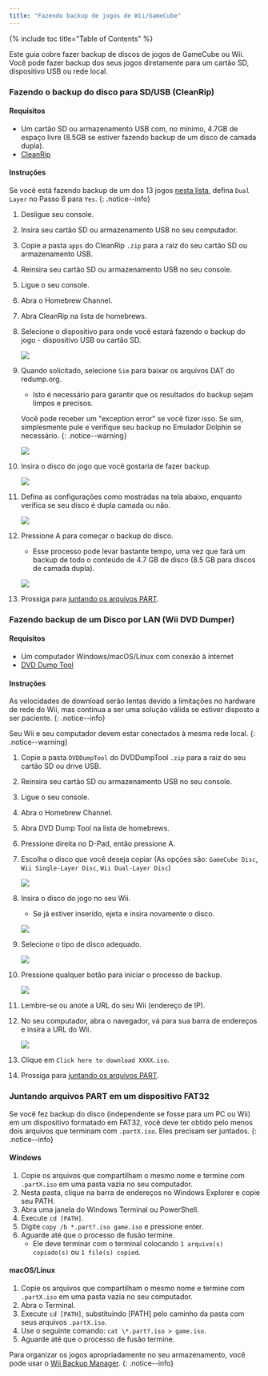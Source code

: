 ```yaml
---
title: "Fazendo backup de jogos de Wii/GameCube"
---
```


{% include toc title="Table of Contents" %}

Este guia cobre fazer backup de discos de jogos de GameCube ou Wii. Você pode fazer backup dos seus jogos diretamente para um cartão SD, dispositivo USB ou rede local.

### Fazendo o backup do disco para SD/USB (CleanRip)

#### Requisitos

+ Um cartão SD ou armazenamento USB com, no mínimo, 4.7GB de espaço livre (8.5GB se estiver fazendo backup de um disco de camada dupla).
+ [CleanRip](https://oscwii.org/library/app/cleanrip)

#### Instruções

Se você está fazendo backup de um dos 13 jogos [nesta lista](https://wiki.dolphin-emu.org/index.php?title=Category:Dual_Layer_Disc_games), defina `Dual Layer` no Passo 6 para `Yes`.
{: .notice--info}

1. Desligue seu console.
1. Insira seu cartão SD ou armazenamento USB no seu computador.
1. Copie a pasta `apps` do CleanRip `.zip` para a raiz do seu cartão SD ou armazenamento USB.
1. Reinsira seu cartão SD ou armazenamento USB no seu console.
1. Ligue o seu console.
1. Abra o Homebrew Channel.
1. Abra CleanRip na lista de homebrews.
1. Selecione o dispositivo para onde você estará fazendo o backup do jogo - dispositivo USB ou cartão SD.

    ![](/images/homebrew/CleanRip/2.png)

1. Quando solicitado, selecione `Sim` para baixar os arquivos DAT do redump.org.
    + Isto é necessário para garantir que os resultados do backup sejam limpos e precisos.

    Você pode receber um "exception error" se você fizer isso. Se sim, simplesmente pule e verifique seu backup no Emulador Dolphin se necessário.
    {: .notice--warning}

    ![](/images/homebrew/CleanRip/3.png)

1. Insira o disco do jogo que você gostaria de fazer backup.

    ![](/images/homebrew/CleanRip/4.png)

1. Defina as configurações como mostradas na tela abaixo, enquanto verifica se seu disco é dupla camada ou não.

    ![](/images/homebrew/CleanRip/6.png)

1. Pressione A para começar o backup do disco.
    + Esse processo pode levar bastante tempo, uma vez que fará um backup de todo o conteúdo de 4.7 GB de disco (8.5 GB para discos de camada dupla).

    ![](/images/homebrew/CleanRip/7.png)

1. Prossiga para [juntando os arquivos PART](dump-games#joining-part-files-on-a-fat32-device).

### Fazendo backup de um Disco por LAN (Wii DVD Dumper)

#### Requisitos

+ Um computador Windows/macOS/Linux com conexão à internet
+ [DVD Dump Tool](/assets/files/DVDDumpTool.zip)

#### Instruções

As velocidades de download serão lentas devido a limitações no hardware de rede do Wii, mas continua a ser uma solução válida se estiver disposto a ser paciente.
{: .notice--info}

Seu Wii e seu computador devem estar conectados à mesma rede local.
{: .notice--warning}

1. Copie a pasta `DVDDumpTool` do DVDDumpTool `.zip` para a raiz do seu cartão SD ou drive USB.
1. Reinsira seu cartão SD ou armazenamento USB no seu console.
1. Ligue o seu console.
1. Abra o Homebrew Channel.
1. Abra DVD Dump Tool na lista de homebrews.
1. Pressione direita no D-Pad, então pressione A.
1. Escolha o disco que você deseja copiar (As opções são: `GameCube Disc`, `Wii Single-Layer Disc`, `Wii Dual-Layer Disc`)

    ![](/images/homebrew/DumpDiscs_LAN/2.png)
1. Insira o disco do jogo no seu Wii.
    + Se já estiver inserido, ejeta e insira novamente o disco.

    ![](/images/homebrew/DumpDiscs_LAN/insertthedisc.jpg)
1. Selecione o tipo de disco adequado.

    ![](/images/homebrew/DumpDiscs_LAN/3.png)
1. Pressione qualquer botão para iniciar o processo de backup.

    ![](/images/homebrew/DumpDiscs_LAN/4.png)
1. Lembre-se ou anote a URL do seu Wii (endereço de IP).
1. No seu computador, abra o navegador, vá para sua barra de endereços e insira a URL do Wii.

    ![](/images/homebrew/DumpDiscs_LAN/5.png)
1. Clique em `Click here to download XXXX.iso`.
1. Prossiga para [juntando os arquivos PART](dump-games#joining-part-files-on-a-fat32-device).

### Juntando arquivos PART em um dispositivo FAT32

Se você fez backup do disco (independente se fosse para um PC ou Wii) em um dispositivo formatado em FAT32, você deve ter obtido pelo menos dois arquivos que terminam com `.partX.iso`. Eles precisam ser juntados.
{: .notice--info}

#### Windows

1. Copie os arquivos que compartilham o mesmo nome e termine com `.partX.iso` em uma pasta vazia no seu computador.
1. Nesta pasta, clique na barra de endereços no Windows Explorer e copie seu PATH.
1. Abra uma janela do Windows Terminal ou PowerShell.
1. Execute `cd [PATH]`.
1. Digite `copy /b *.part?.iso game.iso` e pressione enter.
1. Aguarde até que o processo de fusão termine.
    + Ele deve terminar com o terminal colocando `1 arquivo(s) copiado(s)` ou `1 file(s) copied`.

#### macOS/Linux

1. Copie os arquivos que compartilham o mesmo nome e termine com `.partX.iso` em uma pasta vazia no seu computador.
1. Abra o Terminal.
1. Execute `cd [PATH]`, substituindo [PATH] pelo caminho da pasta com seus arquivos `.partX.iso`.
1. Use o seguinte comando: `cat \*.part?.iso > game.iso`.
1. Aguarde até que o processo de fusão termine.

Para organizar os jogos apropriadamente no seu armazenamento, você pode usar o [Wii Backup Manager](wiibackupmanager).
{: .notice--info}

